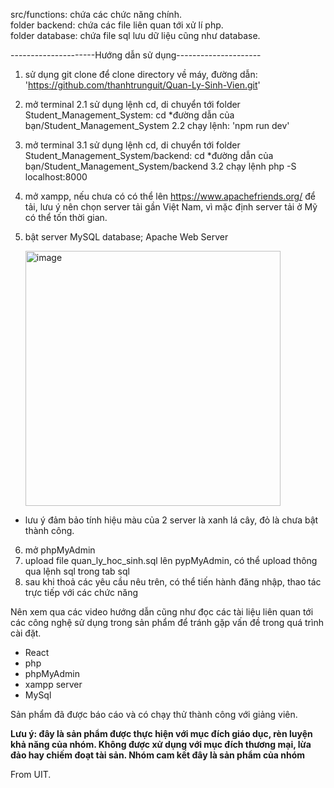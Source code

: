 src/functions: chứa các chức năng chính. </br>
folder backend: chứa các file liên quan tới xử lí php. </br>
folder database: chứa file sql lưu dữ liệu cũng như database. </br>
 
---------------------Hướng dẫn sử dụng---------------------

1. sử dụng git clone để clone directory về máy, đường dẫn: 'https://github.com/thanhtrunguit/Quan-Ly-Sinh-Vien.git'
2. mở terminal
   2.1 sử dụng lệnh cd, di chuyển tới folder Student_Management_System: cd *đường dẫn của bạn/Student_Management_System
   2.2 chạy lệnh: 'npm run dev'
3. mở terminal
   3.1 sử dụng lệnh cd, di chuyển tới folder Student_Management_System/backend: cd *đường dẫn của bạn/Student_Management_System/backend
   3.2 chạy lệnh php -S localhost:8000
4. mở xampp, nếu chưa có có thể lên https://www.apachefriends.org/ để tải, lưu ý nên chọn server tải gần Việt Nam, vì mặc định server tải ở Mỹ có thể tốn thời gian.
5. bật server MySQL database; Apache Web Server

   <img width="408" alt="image" src="https://github.com/thanhtrunguit/Quan-Ly-Sinh-Vien/assets/115412885/a269cac7-15c4-4bcd-ace5-92b324f53f48">
  * lưu ý đảm bảo tính hiệu màu của 2 server là xanh lá cây, đỏ là chưa bật thành công.
6. mở phpMyAdmin
7. upload file quan_ly_hoc_sinh.sql lên pypMyAdmin, có thể upload thông qua lệnh sql trong tab sql
8. sau khi thoả các yêu cầu nêu trên, có thể tiến hành đăng nhập, thao tác trực tiếp với các chức năng

Nên xem qua các video hướng dẫn cũng như đọc các tài liệu liên quan tới các công nghệ sử dụng trong sản phẩm để tránh gặp vấn đề trong quá trình cài đặt.
 + React
 + php
 + phpMyAdmin
 + xampp server
 + MySql

Sản phẩm đã được báo cáo và có chạy thử thành công với giảng viên.

**Lưu ý: đây là sản phẩm được thực hiện với mục đích giáo dục, rèn luyện khả năng của nhóm. Không được xử dụng với mục đích thương mại, lừa đảo hay chiếm đoạt tài sản. Nhóm cam kết đây là sản phẩm của nhóm**

From UIT.

